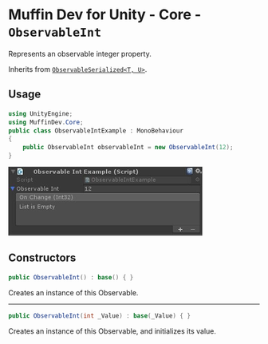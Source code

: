 # Muffin Dev for Unity - Core - `ObservableInt`

Represents an observable integer property.

Inherits from [`ObservableSerialized<T, U>`](./observable-serialized.md).

## Usage

```cs
using UnityEngine;
using MuffinDev.Core;
public class ObservableIntExample : MonoBehaviour
{
    public ObservableInt observableInt = new ObservableInt(12);
}
```

![`ObservableInt` view in inspector](./Images/observable-int-example.jpg)

## Constructors

```cs
public ObservableInt() : base() { }
```

Creates an instance of this Observable.

---

```cs
public ObservableInt(int _Value) : base(_Value) { }
```

Creates an instance of this Observable, and initializes its value.